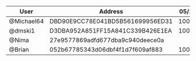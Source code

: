 | User      | Address | 05/10 | 12/10 | 19/10 | 26/10 |
|-----------| -------- | -------- |-------|-------|-------|
| @Michael64 | DBD90E9CC78E041BD5B561699956ED31	| 10000 | 10000 | 10000 | 10000 |
| @dmski1 | D3DBA952A851FF15A841C339B426E1EA	| 10000 | 10000 | 10000 | 10000 |
| @Nima | 27e9577869adfd677dba9c940deece0a	|  | 10000 |  | 10000 |
| @Brian | 052b67785343d06dbf4f1d7f609af883 | 10000 | 10000 | 10000 | |